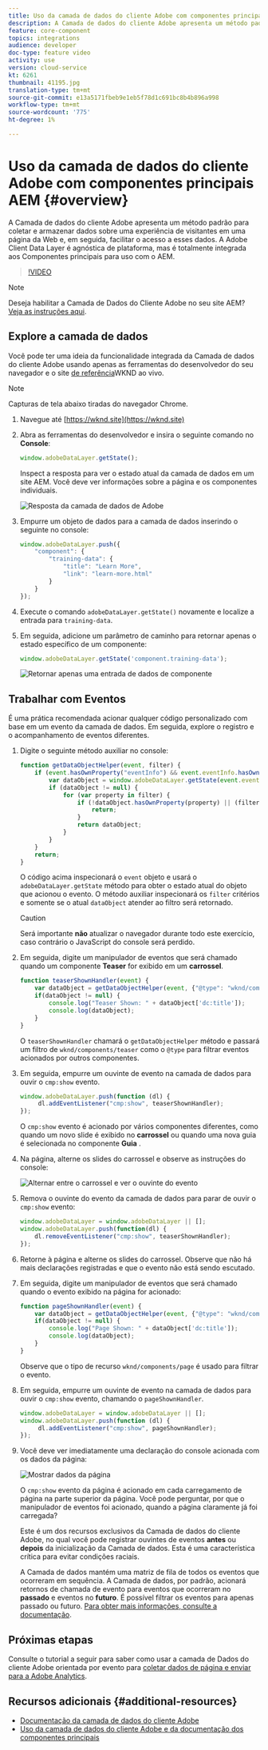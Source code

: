 ```yaml
---
title: Uso da camada de dados do cliente Adobe com componentes principais AEM
description: A Camada de dados do cliente Adobe apresenta um método padrão para coletar e armazenar dados sobre uma experiência de visitantes em uma página da Web e, em seguida, facilitar o acesso a esses dados. A Adobe Client Data Layer é agnóstica de plataforma, mas é totalmente integrada aos Componentes principais para uso com o AEM.
feature: core-component
topics: integrations
audience: developer
doc-type: feature video
activity: use
version: cloud-service
kt: 6261
thumbnail: 41195.jpg
translation-type: tm+mt
source-git-commit: e13a5171fbeb9e1eb5f78d1c691bc8b4b896a998
workflow-type: tm+mt
source-wordcount: '775'
ht-degree: 1%

---
```



# Uso da camada de dados do cliente Adobe com componentes principais AEM {#overview}

A Camada de dados do cliente Adobe apresenta um método padrão para coletar e armazenar dados sobre uma experiência de visitantes em uma página da Web e, em seguida, facilitar o acesso a esses dados. A Adobe Client Data Layer é agnóstica de plataforma, mas é totalmente integrada aos Componentes principais para uso com o AEM.

>[!VIDEO](https://video.tv.adobe.com/v/41195?quality=12&learn=on)

>[!NOTE]
>
> Deseja habilitar a Camada de Dados do Cliente Adobe no seu site AEM? [Veja as instruções aqui](https://docs.adobe.com/content/help/en/experience-manager-core-components/using/developing/data-layer/overview.html#installation-activation).

## Explore a camada de dados

Você pode ter uma ideia da funcionalidade integrada da Camada de dados do cliente Adobe usando apenas as ferramentas do desenvolvedor do seu navegador e o site [de referência](https://wknd.site/)WKND ao vivo.

>[!NOTE]
>
> Capturas de tela abaixo tiradas do navegador Chrome.

1. Navegue até [https://wknd.site](https://wknd.site)
1. Abra as ferramentas do desenvolvedor e insira o seguinte comando no **Console**:

   ```js
   window.adobeDataLayer.getState();
   ```

   Inspect a resposta para ver o estado atual da camada de dados em um site AEM. Você deve ver informações sobre a página e os componentes individuais.

   ![Resposta da camada de dados de Adobe](assets/data-layer-state-response.png)

1. Empurre um objeto de dados para a camada de dados inserindo o seguinte no console:

   ```js
   window.adobeDataLayer.push({
       "component": {
           "training-data": {
               "title": "Learn More",
               "link": "learn-more.html"
           }
       }
   });
   ```

1. Execute o comando `adobeDataLayer.getState()` novamente e localize a entrada para `training-data`.
1. Em seguida, adicione um parâmetro de caminho para retornar apenas o estado específico de um componente:

   ```js
   window.adobeDataLayer.getState('component.training-data');
   ```

   ![Retornar apenas uma entrada de dados de componente](assets/return-just-single-component.png)

## Trabalhar com Eventos

É uma prática recomendada acionar qualquer código personalizado com base em um evento da camada de dados. Em seguida, explore o registro e o acompanhamento de eventos diferentes.

1. Digite o seguinte método auxiliar no console:

   ```js
   function getDataObjectHelper(event, filter) {
       if (event.hasOwnProperty("eventInfo") && event.eventInfo.hasOwnProperty("path")) {
           var dataObject = window.adobeDataLayer.getState(event.eventInfo.path);
           if (dataObject != null) {
               for (var property in filter) {
                   if (!dataObject.hasOwnProperty(property) || (filter[property] !== null && filter[property] !== dataObject[property])) {
                       return;
                   }
                   return dataObject;
               }
           }
       }
       return;
   }
   ```

   O código acima inspecionará o `event` objeto e usará o `adobeDataLayer.getState` método para obter o estado atual do objeto que acionou o evento. O método auxiliar inspecionará os `filter` critérios e somente se o atual `dataObject` atender ao filtro será retornado.

   >[!CAUTION]
   >
   > Será importante **não** atualizar o navegador durante todo este exercício, caso contrário o JavaScript do console será perdido.

1. Em seguida, digite um manipulador de eventos que será chamado quando um componente **Teaser** for exibido em um **carrossel**.

   ```js
   function teaserShownHandler(event) {
       var dataObject = getDataObjectHelper(event, {"@type": "wknd/components/teaser"});
       if(dataObject != null) {
           console.log("Teaser Shown: " + dataObject['dc:title']);
           console.log(dataObject);
       }
   }
   ```

   O `teaserShownHandler` chamará o `getDataObjectHelper` método e passará um filtro de `wknd/components/teaser` como o `@type` para filtrar eventos acionados por outros componentes.

1. Em seguida, empurre um ouvinte de evento na camada de dados para ouvir o `cmp:show` evento.

   ```js
   window.adobeDataLayer.push(function (dl) {
        dl.addEventListener("cmp:show", teaserShownHandler);
   });
   ```

   O `cmp:show` evento é acionado por vários componentes diferentes, como quando um novo slide é exibido no **carrossel** ou quando uma nova guia é selecionada no componente **Guia** .

1. Na página, alterne os slides do carrossel e observe as instruções do console:

   ![Alternar entre o carrossel e ver o ouvinte do evento](assets/teaser-console-slides.png)

1. Remova o ouvinte do evento da camada de dados para parar de ouvir o `cmp:show` evento:

   ```js
   window.adobeDataLayer = window.adobeDataLayer || [];
   window.adobeDataLayer.push(function(dl) {
       dl.removeEventListener("cmp:show", teaserShownHandler);
   });
   ```

1. Retorne à página e alterne os slides do carrossel. Observe que não há mais declarações registradas e que o evento não está sendo escutado.

1. Em seguida, digite um manipulador de eventos que será chamado quando o evento exibido na página for acionado:

   ```js
   function pageShownHandler(event) {
       var dataObject = getDataObjectHelper(event, {"@type": "wknd/components/page"});
       if(dataObject != null) {
           console.log("Page Shown: " + dataObject['dc:title']);
           console.log(dataObject);
       }
   }
   ```

   Observe que o tipo de recurso `wknd/components/page` é usado para filtrar o evento.

1. Em seguida, empurre um ouvinte de evento na camada de dados para ouvir o `cmp:show` evento, chamando o `pageShownHandler`.

   ```js
   window.adobeDataLayer = window.adobeDataLayer || [];
   window.adobeDataLayer.push(function (dl) {
        dl.addEventListener("cmp:show", pageShownHandler);
   });
   ```

1. Você deve ver imediatamente uma declaração do console acionada com os dados da página:

   ![Mostrar dados da página](assets/page-show-console-data.png)

   O `cmp:show` evento da página é acionado em cada carregamento de página na parte superior da página. Você pode perguntar, por que o manipulador de eventos foi acionado, quando a página claramente já foi carregada?

   Este é um dos recursos exclusivos da Camada de dados do cliente Adobe, no qual você pode registrar ouvintes de eventos **antes** ou **depois** da inicialização da Camada de dados. Esta é uma característica crítica para evitar condições raciais.

   A Camada de dados mantém uma matriz de fila de todos os eventos que ocorreram em sequência. A Camada de dados, por padrão, acionará retornos de chamada de evento para eventos que ocorreram no **passado** e eventos no **futuro**. É possível filtrar os eventos para apenas passado ou futuro. [Para obter mais informações, consulte a documentação](https://github.com/adobe/adobe-client-data-layer/wiki#addeventlistener).


## Próximas etapas

Consulte o tutorial a seguir para saber como usar a camada de Dados do cliente Adobe orientada por evento para [coletar dados de página e enviar para a Adobe Analytics](../analytics/collect-data-analytics.md).


## Recursos adicionais {#additional-resources}

* [Documentação da camada de dados do cliente Adobe](https://github.com/adobe/adobe-client-data-layer/wiki)
* [Uso da camada de dados do cliente Adobe e da documentação dos componentes principais](https://docs.adobe.com/content/help/pt-BR/experience-manager-core-components/using/developing/data-layer/overview.html)
